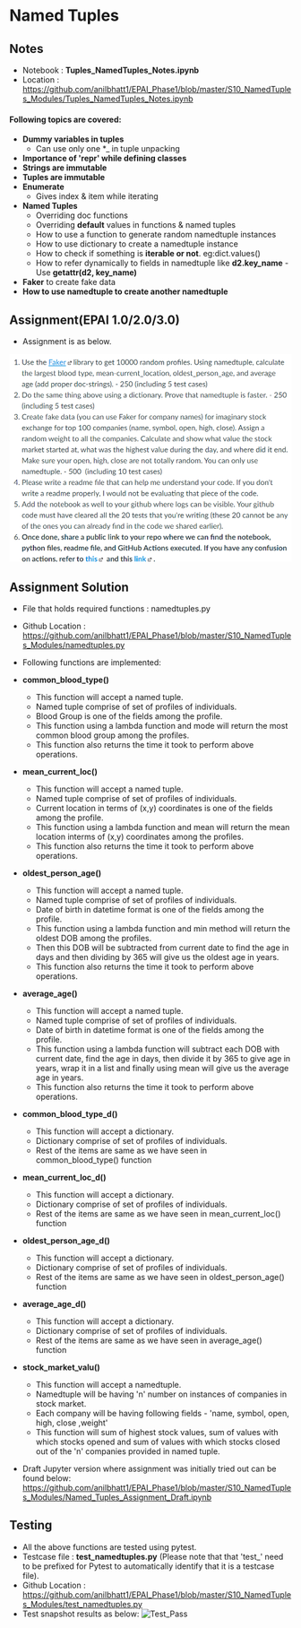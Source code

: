 # Named Tuples

## Notes

- Notebook : **Tuples_NamedTuples_Notes.ipynb**
- Location : https://github.com/anilbhatt1/EPAI_Phase1/blob/master/S10_NamedTuples_Modules/Tuples_NamedTuples_Notes.ipynb
#### Following topics are covered:
- **Dummy variables in tuples**
    - Can use only one  *_  in tuple unpacking
- **Importance of '__repr__' while defining classes**
- **Strings are immutable**
- **Tuples are immutable**
- **Enumerate**
    - Gives index & item while iterating
- **Named Tuples**
    - Overriding doc functions
    - Overriding **default** values in functions & named tuples
    - How to use a function to generate random namedtuple instances
    - How to use dictionary to create a namedtuple instance
    - How to check if something is **iterable or not**. eg:dict.values()
    - How to refer dynamically to fields in namedtuple like **d2.key_name** - Use **getattr(d2, key_name)**
- **Faker** to create fake data
- **How to use namedtuple to create another namedtuple**
    
## Assignment(EPAI 1.0/2.0/3.0)

- Assignment is as below.

![Assignment](https://github.com/anilbhatt1/EPAI_Phase1/blob/master/S10_NamedTuples_Modules/Assignment.png)

## Assignment Solution

- File that holds required functions : namedtuples.py
- Github Location : https://github.com/anilbhatt1/EPAI_Phase1/blob/master/S10_NamedTuples_Modules/namedtuples.py
- Following functions are implemented:
- **common_blood_type()**
    - This function will accept a named tuple.
    - Named tuple comprise of set of profiles of individuals.
    - Blood Group is one of the fields among the profile.
    - This function using a lambda function and mode will return the most common blood group among the profiles.
    - This function also returns the time it took to perform above operations.
- **mean_current_loc()**
    - This function will accept a named tuple.
    - Named tuple comprise of set of profiles of individuals.
    - Current location in terms of (x,y) coordinates is one of the fields among the profile.
    - This function using a lambda function and mean will return the mean location interms of (x,y) coordinates among the profiles.
    - This function also returns the time it took to perform above operations.
- **oldest_person_age()**
    - This function will accept a named tuple.
    - Named tuple comprise of set of profiles of individuals.
    - Date of birth in datetime format is one of the fields among the profile.
    - This function using a lambda function and min method will return the oldest DOB among the profiles.
    - Then this DOB will be subtracted from current date to find the age in days and then dividing by 365 will give us the oldest age in years.
    - This function also returns the time it took to perform above operations.
- **average_age()**
    - This function will accept a named tuple.
    - Named tuple comprise of set of profiles of individuals.
    - Date of birth in datetime format is one of the fields among the profile.
    - This function using a lambda function will subtract each DOB with current date, find the age in days, then divide it by 365 to give age in years, wrap it in a list and finally using mean will give us the average age in years.
     - This function also returns the time it took to perform above operations.
- **common_blood_type_d()**
    - This function will accept a dictionary.
    - Dictionary comprise of set of profiles of individuals.
    - Rest of the items are same as we have seen in common_blood_type() function
- **mean_current_loc_d()**
    - This function will accept a dictionary.
    - Dictionary comprise of set of profiles of individuals.
    - Rest of the items are same as we have seen in mean_current_loc() function
- **oldest_person_age_d()**
    - This function will accept a dictionary.
    - Dictionary comprise of set of profiles of individuals.
    - Rest of the items are same as we have seen in oldest_person_age() function
- **average_age_d()**
    - This function will accept a dictionary.
    - Dictionary comprise of set of profiles of individuals.
    - Rest of the items are same as we have seen in average_age() function
- **stock_market_valu()**
    - This function will accept a namedtuple.
    - Namedtuple will be having 'n' number on instances of companies in stock market.
    - Each company will be having following fields - 'name, symbol, open, high, close ,weight'
    - This function will sum of highest stock values, sum of values with which stocks opened and sum of values with which stocks closed out of the 'n' companies provided in named tuple.

- Draft Jupyter version where assignment was initially tried out can be found below:
https://github.com/anilbhatt1/EPAI_Phase1/blob/master/S10_NamedTuples_Modules/Named_Tuples_Assignment_Draft.ipynb

## Testing
- All the above functions are tested using pytest.
- Testcase file : **test_namedtuples.py** (Please note that that 'test_' need to be prefixed for Pytest to automatically identify that it is a testcase file).
- Github Location : https://github.com/anilbhatt1/EPAI_Phase1/blob/master/S10_NamedTuples_Modules/test_namedtuples.py
- Test snapshot results as below:
![Test_Pass]()
